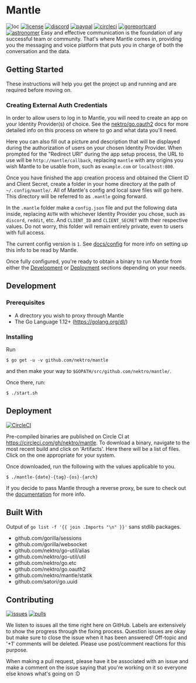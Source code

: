 # Mantle
![loc](https://tokei.rs/b1/github/nektro/mantle)
[![license](https://img.shields.io/github/license/nektro/mantle.svg)](https://github.com/nektro/mantle/blob/master/LICENSE)
[![discord](https://img.shields.io/discord/551971034593755159.svg)](https://discord.gg/P6Y4zQC)
[![paypal](https://img.shields.io/badge/donate-paypal-009cdf)](https://paypal.me/nektro)
[![circleci](https://circleci.com/gh/nektro/mantle.svg?style=svg)](https://circleci.com/gh/nektro/mantle)
[![goreportcard](https://goreportcard.com/badge/github.com/nektro/mantle)](https://goreportcard.com/report/github.com/nektro/mantle)
[![astronomer](https://img.shields.io/endpoint.svg?url=https%3A%2F%2Fastronomer.ullaakut.eu%2Fshields%3Fowner%3Dnektro%26name%3Dmantle)](https://github.com/Ullaakut/astronomer)
Easy and effective communication is the foundation of any successful team or community. That's where Mantle comes in, providing you the messaging and voice platform that puts you in charge of both the conversation and the data.

## Getting Started
These instructions will help you get the project up and running and are required before moving on.

### Creating External Auth Credentials
In order to allow users to log in to Mantle, you will need to create an app on your Identity Provider(s) of choice. See the [nektro/go.oauth2](https://github.com/nektro/go.oauth2#readme) docs for more detailed info on this process on where to go and what data you'll need.

Here you can also fill out a picture and description that will be displayed during the authorization of users on your chosen Identity Provider. When prompted for the "Redirect URI" during the app setup process, the URL to use will be `http://mantle/callback`, replacing `mantle` with any origins you wish Mantle to be usable from, such as `example.com` or `localhost:800`.

Once you have finished the app creation process and obtained the Client ID and Client Secret, create a folder in your home directory at the path of `~/.config/mantle/`. All of Mantle's config and local save files will go here. This directory will be referred to as `.mantle` going forward.

In the `.mantle` folder make a `config.json` file and put the following data inside, replacing `AUTH` with whichever Identity Provider you chose, such as `discord`, `reddit`, etc. And `CLIENT_ID` and `CLIENT_SECRET` with their respective values. Do not worry, this folder will remain entirely private, even to users with full access.

The current config version is `1`. See [docs/config](./docs/config/) for more info on setting up this info to be read by Mantle.

Once fully configured, you're ready to obtain a binary to run Mantle from either the [Development](#development) or [Deployment](#deployment) sections depending on your needs.

## Development

### Prerequisites
- A directory you wish to proxy through Mantle
- The Go Language 1.12+ (https://golang.org/dl/)

### Installing
Run
```
$ go get -u -v github.com/nektro/mantle
```
and then make your way to `$GOPATH/src/github.com/nektro/mantle/`.

Once there, run:
```
$ ./start.sh
```

## Deployment
[![CircleCI](https://circleci.com/gh/nektro/mantle.svg?style=svg)](https://circleci.com/gh/nektro/mantle)

Pre-compiled binaries are published on Circle CI at https://circleci.com/gh/nektro/mantle. To download a binary, navigate to the most recent build and click on 'Artifacts'. Here there will be a list of files. Click on the one appropriate for your system.

Once downloaded, run the following with the values applicable to you.
```
$ ./mantle-{date}-{tag}-{os}-{arch}
```

If you decide to pass Mantle through a reverse proxy, be sure to check out the [documentation](./docs/deployment/) for more info.

## Built With
Output of `go list -f '{{ join .Imports "\n" }}'` sans stdlib packages.
- github.com/gorilla/sessions
- github.com/gorilla/websocket
- github.com/nektro/go-util/alias
- github.com/nektro/go-util/util
- github.com/nektro/go.etc
- github.com/nektro/go.oauth2
- github.com/nektro/mantle/statik
- github.com/satori/go.uuid

## Contributing
[![issues](https://img.shields.io/github/issues/nektro/mantle.svg)](https://github.com/nektro/mantle/issues)
[![pulls](https://img.shields.io/github/issues-pr/nektro/mantle.svg)](https://github.com/nektro/mantle/pulls)

We listen to issues all the time right here on GitHub. Labels are extensively to show the progress through the fixing process. Question issues are okay but make sure to close the issue when it has been answered! Off-topic and '+1' comments will be deleted. Please use post/comment reactions for this purpose.

When making a pull request, please have it be associated with an issue and make a comment on the issue saying that you're working on it so everyone else knows what's going on :D
